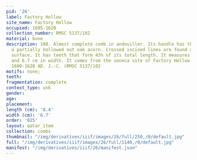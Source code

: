 ```yaml
---
pid: '26'
label: Factory Hollow
site_name: Factory Hollow
occupied: 1605-1620
collection_number: RMSC 5137/102
material: bone
description: 188. Almost complete comb in andouiller. Its handle has the fonne of
  a partially hollowed out oak acorn. Crossed incised lines are found all over its
  surface. It has teeth that form 43% of its total length. It measures 8.4 cm in length
  and 6.7 cm in width. It comes from the seneca site of Factory Hollow dating from
  1600-1620 AD. J.-C. (RMSC 5137/102
motifs: none;
teeth:
fragmentation: complete
context_type: unk
gender:
age:
placement:
length (cm): '8.4'
width (cm): '6.7'
order: '025'
layout: qatar_item
collection: combs
thumbnail: "/img/derivatives/iiif/images/26/full/250,/0/default.jpg"
full: "/img/derivatives/iiif/images/26/full/1140,/0/default.jpg"
manifest: "/img/derivatives/iiif/26/manifest.json"
---
```

